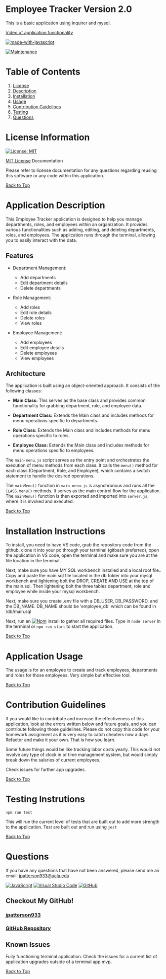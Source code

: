 # Employee Tracker Version 2.0

This is a basic application using inquirer and mysql.

[Video of application functionality](https://www.youtube.com/watch?v=m4oA3PaaQDo)

[![made-with-javascript](https://img.shields.io/badge/Made%20with-JavaScript-1f425f.svg)](https://www.javascript.com)

[![Maintenance](https://img.shields.io/badge/Maintained%3F-yes-green.svg)](https://GitHub.com/Naereen/StrapDown.js/graphs/commit-activity)

# Table of Contents
1. [License ](#license-information)
2. [Description](#application-description)
3. [Installation](#installation-instructions)
4. [Usage](#application-usage)
5. [Contribution Guidelines](#contribution-guidelines)
6. [Testing](#testing-instrutions)
7. [Questions](#questions)

# License Information

[![License: MIT](https://img.shields.io/badge/License-MIT-yellow.svg)](https://opensource.org/licenses/MIT)

[MIT License](https://www.mit.edu/~amini/LICENSE.md) Documentation

Please refer to license documentation for any questions regarding reusing 
this software or any code within this application.

[Back to Top](#table-of-contents)

# Application Description

This Employee Tracker application is designed to help you manage departments, roles, and employees within an organization. It provides various functionalities such as adding, editing, and deleting departments, roles, and employees. The application runs through the terminal, allowing you to easily interact with the data.

## Features

- Department Management:
  - Add departments
  - Edit department details
  - Delete departments

- Role Management:
  - Add roles
  - Edit role details
  - Delete roles
  - View roles

- Employee Management:
  - Add employees
  - Edit employee details
  - Delete employees
  - View employees

## Architecture

The application is built using an object-oriented approach. It consists of the following classes:

- **Main Class:** This serves as the base class and provides common functionality for grabbing department, role, and employee data.

- **Department Class:** Extends the Main class and includes methods for menu operations specific to departments.

- **Role Class:** Extends the Main class and includes methods for menu operations specific to roles.

- **Employee Class:** Extends the Main class and includes methods for menu operations specific to employees.

The `main-menu.js` script serves as the entry point and orchestrates the execution of menu methods from each class. It calls the `menu()` method for each class (Department, Role, and Employee), which contains a switch statement to handle the desired operations.

The `mainMenu()` function in `main-menu.js` is asynchronous and runs all the `CLASS.menu()` methods. It serves as the main control flow for the application. The `mainMenu()` function is then exported and imported into `server.js`, where it is invoked and executed.

[Back to Top](#table-of-contents)

# Installation Instructions

To install, you need to have VS code, grab the repository code from the github, clone it into your pc through your terminal (gitbash preferred), open the application in VS code, open the terminal and make sure you are at the file location in the terminal. 

Next, make sure you have MY SQL workbench installed and a local root file.. Copy and paste the main.sql file located in the db folder into your mysql workbench and lightening bolt the DROP, CREATE AND USE at the top of the main.sql. Then lightening bolt the three tables department, role and employee while inside your mysql workbench.

Next, make sure you create .env file with a DB_USER, DB_PASSWORD, and the DB_NAME. DB_NAME should be 'employee_db' which can be found in /db/main.sql

Next, run an  [![Npm](https://badgen.net/badge/icon/npm?icon=npm&label)](https://https://npmjs.com/) install to gather all required files. Type in `node server` in the terminal or `npm run start` to start the application.

[Back to Top](#table-of-contents)

# Application Usage

The usage is for an employee to create and track employees, departments and roles for those employees. Very simple but effective tool.

[Back to Top](#table-of-contents)

# Contribution Guidelines

If you would like to contribute and increase the effectiveness of this application, look at the errors written below and future goals, and you can contribute following those guidelines. Please do not copy this code for your homework assignment as it is very easy to catch cheaters now a days. Refactor and make it your own. That is how you learn. 

Some future things would be like tracking labor costs yearly. This would not involve any type of clock in or time management system, but would simply break down the salaries of current employees.

Check issues for further app upgrades.

[Back to Top](#table-of-contents)

# Testing Instrutions

`npm run test`

This will run the current level of tests that are built out to add more strength to the application. Test are built out and run using `jest`

[Back to Top](#table-of-contents)

# Questions

If you have any questions that have not been answered, please send me an email: jpatterson933@ucla.edu

[![JavaScript](https://img.shields.io/badge/--F7DF1E?logo=javascript&logoColor=000)](https://www.javascript.com/)
[![Visual Studio Code](https://img.shields.io/badge/--007ACC?logo=visual%20studio%20code&logoColor=ffffff)](https://code.visualstudio.com/)
[![GitHub](https://img.shields.io/badge/--181717?logo=github&logoColor=ffffff)](https://github.com/)
## Checkout My GitHub!


### [jpatterson933](https://github.com/jpatterson933)
### [GitHub Repository](https://github.com/jpatterson933/employee-tracker-version-2.0)
## Known Issues

Fully functioning terminal application. Check the issues for a current list of application upgrades outside of a terminal app mvp.

[Back to Top](#table-of-contents)